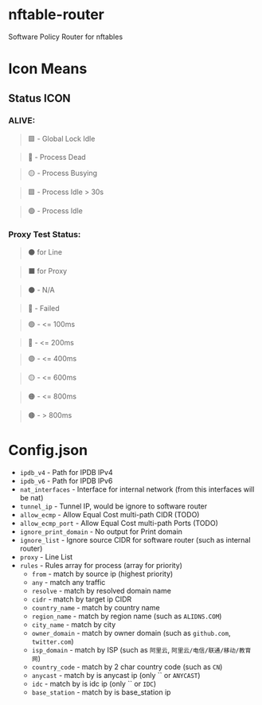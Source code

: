 # nftable-router
Software Policy Router for nftables

# Icon Means
## Status ICON
### ALIVE:
> 🟩   - Global Lock Idle

> 🔴   - Process Dead

> 🟡   - Process Busying

> 🟩   - Process Idle > 30s

> 🟢   - Process Idle

### Proxy Test Status:
> ⚫ for Line

> ⬛ for Proxy

> ⚫   - N/A

> 🔴   - Failed

> 🟢   - <= 100ms

> 🔵   - <= 200ms

> 🟣   - <= 400ms

> 🟡   - <= 600ms

> 🟠   - <= 800ms

> 🟤   - > 800ms

# Config.json

- `ipdb_v4`				- Path for IPDB IPv4
- `ipdb_v6`				- Path for IPDB IPv6
- `nat_interfaces` 		- Interface for internal network (from this interfaces will be nat)
- `tunnel_ip`			- Tunnel IP, would be ignore to software router
- `allow_ecmp`			- Allow Equal Cost multi-path CIDR (TODO)
- `allow_ecmp_port` 	- Allow Equal Cost multi-path Ports (TODO)
- `ignore_print_domain`	- No output for Print domain
- `ignore_list`			- Ignore source CIDR for software router (such as internal router)
- `proxy`				- Line List
- `rules`				- Rules array for process (array for priority)
	- `from`			- match by source ip (highest priority)
	- `any`				- match any traffic
	- `resolve`			- match by resolved domain name
	- `cidr`			- match by target ip CIDR
	- `country_name`	- match by country name
	- `region_name`		- match by region name (such as `ALIDNS.COM`)
	- `city_name`		- match by city
	- `owner_domain`	- match by owner domain (such as `github.com`, `twitter.com`)
	- `isp_domain`		- match by ISP (such as `阿里云`, `阿里云/电信/联通/移动/教育网`)
	- `country_code`	- match by 2 char country code (such as `CN`)
	- `anycast`			- match by is anycast ip (only `` or `ANYCAST`)
	- `idc`				- match by is idc ip (only `` or `IDC`)
	- `base_station`	- match by is base_station ip
